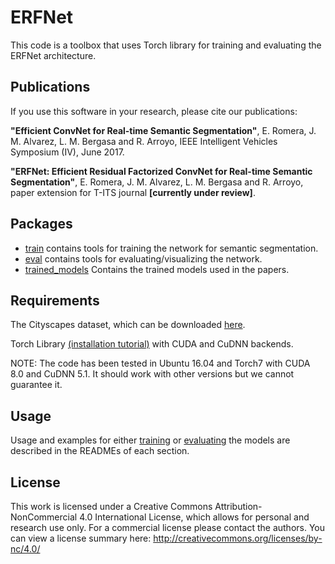 # ERFNet

This code is a toolbox that uses Torch library for training and evaluating the ERFNet architecture. 

## Publications

If you use this software in your research, please cite our publications:

**"Efficient ConvNet for Real-time Semantic Segmentation"**, E. Romera, J. M. Alvarez, L. M. Bergasa and R. Arroyo, IEEE Intelligent Vehicles Symposium (IV), June 2017.

**"ERFNet: Efficient Residual Factorized ConvNet for Real-time Semantic Segmentation"**, E. Romera, J. M. Alvarez, L. M. Bergasa and R. Arroyo, paper extension for T-ITS journal **[currently under review]**.


## Packages

* [train](train) contains tools for training the network for semantic segmentation.
* [eval](eval) contains tools for evaluating/visualizing the network.
* [trained_models](trained_models) Contains the trained models used in the papers.

## Requirements
The Cityscapes dataset, which can be downloaded [here](https://www.cityscapes-dataset.com/).

Torch Library [(installation tutorial)](http://torch.ch/docs/getting-started.html) with CUDA and CuDNN backends.

NOTE: The code has been tested in Ubuntu 16.04 and Torch7 with CUDA 8.0 and CuDNN 5.1. It should work with other versions but we cannot guarantee it.

## Usage

Usage and examples for either [training](train) or [evaluating](eval) the models are described in the READMEs of each section.


## License

This work is licensed under a Creative Commons Attribution-NonCommercial 4.0 International License, which allows for personal and research use only. For a commercial license please contact the authors. You can view a license summary here: http://creativecommons.org/licenses/by-nc/4.0/
